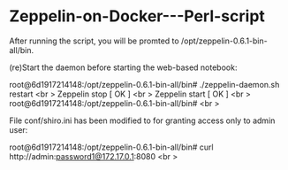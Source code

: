 # Zeppelin-on-Docker---Perl-script


After running the script, you will be promted to /opt/zeppelin-0.6.1-bin-all/bin. 

(re)Start the daemon before starting the web-based notebook:

root@6d1917214148:/opt/zeppelin-0.6.1-bin-all/bin# ./zeppelin-daemon.sh restart <br \>
Zeppelin stop                                              [  OK  ] <br \>
Zeppelin start                                             [  OK  ] <br \>
root@6d1917214148:/opt/zeppelin-0.6.1-bin-all/bin# <br \>

File conf/shiro.ini has been modified to for granting access only to admin user:

root@6d1917214148:/opt/zeppelin-0.6.1-bin-all/bin# curl http://admin:password1@172.17.0.1:8080  <br \>
<!doctype html><!-- <br \>
Licensed under the Apache License, Version 2.0 (the "License"); <br \>
you may not use this file except in compliance with the License.  <br \>
You may obtain a copy of the License at <br \>


[ --- snip --- ] 
